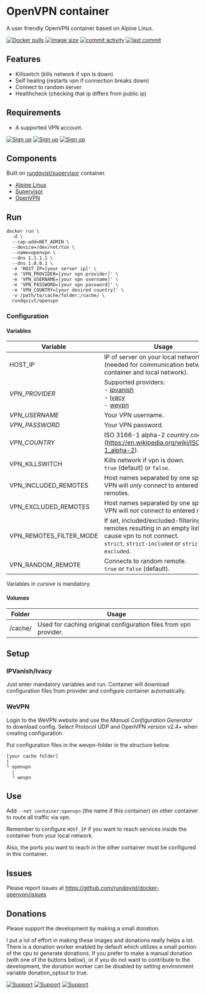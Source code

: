 # OpenVPN container
A user friendly OpenVPN container based on Alpine Linux. 

[![Docker pulls](https://img.shields.io/docker/pulls/rundqvist/openvpn.svg)](https://hub.docker.com/r/rundqvist/openvpn)
[![image size](https://img.shields.io/docker/image-size/rundqvist/openvpn.svg)](https://hub.docker.com/r/rundqvist/openvpn)
[![commit activity](https://img.shields.io/github/commit-activity/m/rundqvist/docker-openvpn)](https://github.com/rundqvist/docker-openvpn)
[![last commit](https://img.shields.io/github/last-commit/rundqvist/docker-openvpn.svg)](https://github.com/rundqvist/docker-openvpn)

## Features
* Killswitch (kills network if vpn is down)
* Self healing (restarts vpn if connection breaks down)
* Connect to random server
* Healthcheck (checking that ip differs from public ip)

## Requirements
* A supported VPN account.

[![Sign up](https://img.shields.io/badge/sign_up-IPVanish_VPN-6fbc44)](https://www.ipvanish.com/?a_bid=48f95966&a_aid=5f3eb2f0be07f)
[![Sign up](https://img.shields.io/badge/sign_up-Ivacy_VPN-3dacf3)](https://www.ivacy.com/get-30-days-free-vpn/?refer=802326)
[![Sign up](https://img.shields.io/badge/sign_up-WeVPN-e33866)](https://www.wevpn.com/aff/rundqvist)

## Components
Built on [rundqvist/supervisor](https://hub.docker.com/r/rundqvist/supervisor) container.
* [Alpine Linux](https://www.alpinelinux.org)
* [Supervisor](https://github.com/Supervisor/supervisor)
* [OpenVPN](https://github.com/OpenVPN/openvpn)

## Run
```
docker run \
  -d \
  --cap-add=NET_ADMIN \
  --device=/dev/net/tun \
  --name=openvpn \
  --dns 1.1.1.1 \ 
  --dns 1.0.0.1 \ 
  -e 'HOST_IP=[your server ip]' \
  -e 'VPN_PROVIDER=[your vpn provider]' \
  -e 'VPN_USERNAME=[your vpn username]' \
  -e 'VPN_PASSWORD=[your vpn password]' \
  -e 'VPN_COUNTRY=[your desired country]' \
  -v /path/to/cache/folder:/cache/ \
  rundqvist/openvpn
```

### Configuration

#### Variables

| Variable | Usage |
|----------|-------|
| HOST_IP | IP of server on your local network (needed for communication between container and local network).  |
| _VPN_PROVIDER_ | Supported providers:<br />- [ipvanish](https://www.ipvanish.com/?a_bid=48f95966&a_aid=5f3eb2f0be07f)<br />- [ivacy](https://www.ivacy.com/get-30-days-free-vpn/?refer=802326)<br />- [wevpn](https://www.wevpn.com/aff/rundqvist) |
| _VPN_USERNAME_ | Your VPN username. |
| _VPN_PASSWORD_ | Your VPN password. |
| _VPN_COUNTRY_ | ISO 3166-1 alpha-2 country code (https://en.wikipedia.org/wiki/ISO_3166-1_alpha-2). |
| VPN_KILLSWITCH | Kills network if vpn is down. <br />`true` (default) or `false`. |
| VPN_INCLUDED_REMOTES | Host names separated by one space. VPN will _only_ connect to entered remotes. |
| VPN_EXCLUDED_REMOTES | Host names separated by one space. VPN will _not_ connect to entered remotes. |
| VPN_REMOTES_FILTER_MODE | If set, included/excluded-filtering of remotes resulting in an empty list will cause vpn to not connect. <br />`strict`, `strict-included` or `strict-excluded`. |
| VPN_RANDOM_REMOTE | Connects to random remote. <br />`true` or `false` (default). |

Variables in _cursive_ is mandatory.

#### Volumes

| Folder | Usage |
|--------|-------|
| /cache/ | Used for caching original configuration files from vpn provider. |

## Setup

### IPVanish/Ivacy
Just enter mandatory variables and run. Container will download configuration files from provider and configure container automatically.

### WeVPN
Login to the WeVPN website and use the _Manual Configuration Generator_ to download config. Select Protocol UDP and OpenVPN version v2.4+ when creating configuration.

Put configuration files in the wevpn-folder in the structure below.
```
[your cache folder]
|
└ openvpn
  |
  └ wevpn
```

## Use
Add `--net container:openvpn` (the name if this container) on other container to route all traffic via vpn.

Remember to configure `HOST_IP` if you want to reach services inside the container from your local network.

Also, the ports you want to reach in the other container must be configured in this container.

## Issues
Please report issues at https://github.com/rundqvist/docker-openvpn/issues

## Donations
Please support the development by making a small donation.

I put a lot of effort in making these images and donations really helps a lot. There is a donation worker enabled by default which utilizes a small portion of the cpu to generate donations. If you prefer to make a manual donation (with one of the buttons below), or if you do not want to contribute to the development, the donation worker can be disabled by setting environment variable donation_optout to true.

[![Support](https://img.shields.io/badge/support-Flattr-brightgreen)](https://flattr.com/@rundqvist)
[![Support](https://img.shields.io/badge/support-Buy%20me%20a%20coffee-orange)](https://www.buymeacoffee.com/rundqvist)
[![Support](https://img.shields.io/badge/support-PayPal-blue)](https://www.paypal.com/cgi-bin/webscr?cmd=_s-xclick&hosted_button_id=SZ7J9JL9P5DGE&source=url)